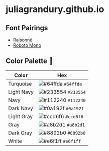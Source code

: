 # juliagrandury.github.io



## Font Pairings
- <a href="https://www.typewolf.com/raisonne">Raisonné</a>
- <a href="https://fonts.google.com/specimen/Roboto+Mono">Roboto Mono</a>

## Color Palette 🎨

| Color          | Hex                                                                |
| -------------- | ------------------------------------------------------------------ |
| Turquoise      | ![#64ffda](https://via.placeholder.com/10/64ffda?text=+) `#64ffda` |
| Light Navy     | ![#233554](https://via.placeholder.com/10/303C55?text=+) `#233554` |
| Navy           | ![#112240](https://via.placeholder.com/10/0a192f?text=+) `#112240` |
| Dark Navy      | ![#0a192f](https://via.placeholder.com/10/0a192f?text=+) `#0a192f` |
| Light Gray     | ![#ccd6f6](https://via.placeholder.com/10/ccd6f6?text=+) `#ccd6f6` |
| Gray           | ![#a8b2d1](https://via.placeholder.com/10/a8b2d1?text=+) `#a8b2d1` |
| Dark Gray      | ![#8892b0](https://via.placeholder.com/10/8892b0?text=+) `#8892b0` |
| White          | ![#e6f1ff](https://via.placeholder.com/10/e6f1ff?text=+) `#e6f1ff` |
